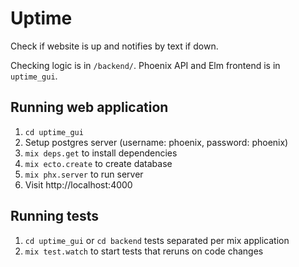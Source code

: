 # Uptime

Check if website is up and notifies by text if down.

Checking logic is in `/backend/`. Phoenix API and Elm frontend is in `uptime_gui`.

## Running web application

1. `cd uptime_gui`
2. Setup postgres server (username: phoenix, password: phoenix)
3. `mix deps.get` to install dependencies
4. `mix ecto.create` to create database
5. `mix phx.server` to run server
6. Visit http://localhost:4000

## Running tests

1. `cd uptime_gui` or `cd backend` tests separated per mix application
2. `mix test.watch` to start tests that reruns on code changes
